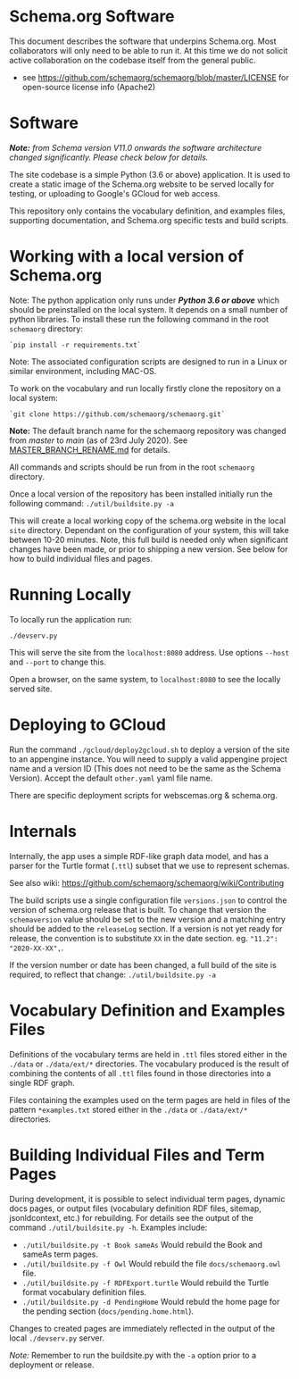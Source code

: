 
Schema.org Software
===================

This document describes the software that underpins Schema.org. Most collaborators will only need to be able to run 
it. At this time we do not solicit active collaboration on the codebase itself from the general public.

* see https://github.com/schemaorg/schemaorg/blob/master/LICENSE for open-source license info (Apache2)

Software 
========

*__Note:__ from Schema version V11.0 onwards the software architecture changed significantly. Please check below for details.*

The site codebase is a simple Python (3.6 or above) application. It is used to create a static image of the Schema.org website to be served locally for testing, or uploading to Google's GCloud for web access.

This repository only contains the vocabulary definition, and examples files, supporting documentation, and Schema.org specific tests and build scripts.

Working with a local version of Schema.org
==========================================

Note: The python application only runs under **_Python 3.6 or above_** which should be preinstalled on the local system.
It depends on a small number of python libraries. To install these run the following command in the root `schemaorg` directory:

    `pip install -r requirements.txt`

Note: The associated configuration scripts are designed to run in a Linux or similar environment, including MAC-OS. 

To work on the vocabulary and run locally firstly clone the repository on a local system:

    `git clone https://github.com/schemaorg/schemaorg.git`
    
**Note:** The default branch name for the schemaorg repository was changed from *master* to *main* (as of 23rd July 2020).  See [MASTER_BRANCH_RENAME.md](MASTER_BRANCH_RENAME.md) for details.

All commands and scripts should be run from in the root `schemaorg` directory.

Once a local version of the repository has been installed initially run the following command:
    `./util/buildsite.py -a`

This will create a local working copy of the schema.org website in the local `site` directory. Dependant on the configuration of your system, this will take between 10-20 minutes. Note, this full build is needed only when significant changes have been made, or prior to shipping a new version.  See below for how to build individual files and pages.

Running Locally
===============

To locally run the application run:

`./devserv.py`  

This will serve the site from the `localhost:8080` address. Use options `--host` and `--port` to change this.

Open a browser, on the same system, to `localhost:8080` to see the locally served site.

Deploying to GCloud
===================

Run the command `./gcloud/deploy2gcloud.sh` to deploy a version of the site to an appengine instance.  You will need to supply a valid appengine project name and a version ID (This does not need to be the same as the Schema Version).  Accept the default `other.yaml` yaml file name.

There are specific deployment scripts for webscemas.org & schema.org.

Internals
=========

Internally, the app uses a simple RDF-like graph data model, and has a parser for 
the Turtle format (`.ttl`) subset that we use to represent schemas. 

See also wiki: https://github.com/schemaorg/schemaorg/wiki/Contributing

The build scripts use a single configuration file `versions.json` to control the version of schema.org release that is built.  To change that version the `schemaversion` value should be set to the new version and a matching entry should be added to the `releaseLog` section.  If a version is not yet ready for release, the convention is to substitute `XX` in the date section.  eg. `"11.2": "2020-XX-XX",`.

If the version number or date has been changed, a full build of the site is required, to reflect that change:
    `./util/buildsite.py -a`

Vocabulary Definition and Examples Files
========================================

Definitions of the vocabulary terms are held in `.ttl` files stored either in the `./data` or `./data/ext/*` directories.  The vocabulary produced is the result of combining the contents of all `.ttl` files found in those directories into a single RDF graph.

Files containing the examples used on the term pages are held in files of the pattern `*examples.txt` stored either in the `./data` or `./data/ext/*` directories. 

Building Individual Files and Term Pages
========================================

During development, it is possible to select individual term pages, dynamic docs pages, or output files (vocabulary definition RDF files, sitemap, jsonldcontext, etc.) for rebuilding.  For details see the output of the command `./util/buildsite.py -h`.  Examples include:
* `./util/buildsite.py -t Book sameAs`  Would rebuild the Book and sameAs term pages.
* `./util/buildsite.py -f Owl` Would rebuild the file `docs/schemaorg.owl` file.
* `./util/buildsite.py -f RDFExport.turtle` Would rebuild the Turtle format vocabulary definition files.
* `./util/buildsite.py -d PendingHome` Would rebuld the home page for the pending section (`docs/pending.home.html`).

Changes to created pages are immediately reflected in the output of the local `./devserv.py` server.

_Note:_ Remember to run the buildsite.py with the `-a` option prior to a deployment or release.
